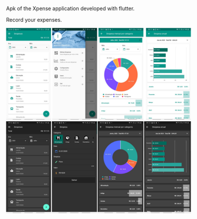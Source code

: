 Apk of the Xpense application developed with flutter. 

Record your expenses.

<p align="center">
  <img src="sreens.jpg" title="hover text">
   <img src="screensDark.png" title="hover text">
</p>
